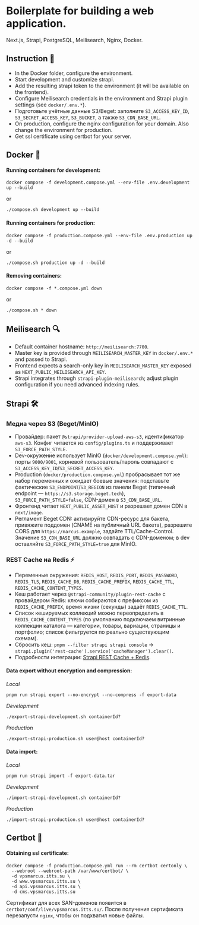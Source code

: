 # Boilerplate for building a web application.
Next.js, Strapi, PostgreSQL, Meilisearch, Nginx, Docker.

## Instruction 📖
- In the Docker folder, configure the environment.
- Start development and customize strapi.
- Add the resulting strapi token to the environment (it will be available on the frontend).
- Configure Meilisearch credentials in the environment and Strapi plugin settings (see `docker/.env.*`).
- Подготовьте учётные данные S3/Beget: заполните `S3_ACCESS_KEY_ID`, `S3_SECRET_ACCESS_KEY`, `S3_BUCKET`, а также `S3_CDN_BASE_URL`.
- On production, configure the nginx configuration for your domain. Also change the environment for production.
- Get ssl certificate using certbot for your server.

## Docker 🐳

#### Running containers for development:
```
docker compose -f development.compose.yml --env-file .env.development up --build
```
or
```
./compose.sh development up --build
```

#### Running containers for production:
```
docker compose -f production.compose.yml --env-file .env.production up -d --build
```
or
```
./compose.sh production up -d --build
```

#### Removing containers:
```
docker compose -f *.compose.yml down
```
or
```
./compose.sh * down
```

## Meilisearch 🔍
- Default container hostname: `http://meilisearch:7700`.
- Master key is provided through `MEILISEARCH_MASTER_KEY` in `docker/.env.*` and passed to Strapi.
- Frontend expects a search-only key in `MEILISEARCH_MASTER_KEY` exposed as `NEXT_PUBLIC_MEILISEARCH_API_KEY`.
- Strapi integrates through `strapi-plugin-meilisearch`; adjust plugin configuration if you need advanced indexing rules.

## Strapi 🛠️
### Медиа через S3 (Beget/MinIO)
- Провайдер: пакет `@strapi/provider-upload-aws-s3`, идентификатор `aws-s3`. Конфиг читается из `config/plugins.ts` и поддерживает `S3_FORCE_PATH_STYLE`.
- Dev-окружение использует MinIO (`docker/development.compose.yml`): порты `9000/9001`, корневой пользователь/пароль совпадают с `S3_ACCESS_KEY_ID`/`S3_SECRET_ACCESS_KEY`.
- Production (`docker/production.compose.yml`) пробрасывает тот же набор переменных и ожидает боевые значения: подставьте фактические `S3_ENDPOINT`/`S3_REGION` из панели Beget (типичный endpoint — `https://s3.storage.beget.tech`), `S3_FORCE_PATH_STYLE=false`, CDN-домен в `S3_CDN_BASE_URL`.
- Фронтенд читает `NEXT_PUBLIC_ASSET_HOST` и разрешает домен CDN в `next/image`.
- Регламент Beget CDN: активируйте CDN-ресурс для бакета, привяжите поддомен (CNAME на публичный URL бакета), разрешите CORS для `https://marcus.example`, задайте TTL/Cache-Control. Значение `S3_CDN_BASE_URL` должно совпадать с CDN-доменом; в dev оставляйте `S3_FORCE_PATH_STYLE=true` для MinIO.

### REST Cache на Redis ⚡
- Переменные окружения: `REDIS_HOST`, `REDIS_PORT`, `REDIS_PASSWORD`, `REDIS_TLS`, `REDIS_CACHE_DB`, `REDIS_CACHE_PREFIX`, `REDIS_CACHE_TTL`, `REDIS_CACHE_CONTENT_TYPES`.
- Кеш работает через `@strapi-community/plugin-rest-cache` с провайдером Redis: ключи собираются с префиксом из `REDIS_CACHE_PREFIX`, время жизни (секунды) задаёт `REDIS_CACHE_TTL`.
- Список кешируемых коллекций можно переопределить в `REDIS_CACHE_CONTENT_TYPES` (по умолчанию подключаем витринные коллекции каталога — категории, товары, вариации, страницы и портфолио; список фильтруется по реально существующим схемам).
- Сбросить кеш: `pnpm --filter strapi strapi console` → `strapi.plugin('rest-cache').service('cacheManager').clear()`.
- Подробности интеграции: [Strapi REST Cache + Redis](https://strapi-community.github.io/plugin-rest-cache/providers/redis).

#### Data export without encryption and compression:
*Local*
```
pnpm run strapi export --no-encrypt --no-compress -f export-data
```

*Development*
```
./export-strapi-development.sh containerId?
```

*Production*
```
./export-strapi-production.sh user@host containerId?
```

#### Data import:
*Local*
```
pnpm run strapi import -f export-data.tar
```

*Development*
```
./import-strapi-development.sh containerId?
```

*Production*
```
./import-strapi-production.sh user@host containerId?
```

## Certbot 🤖
#### Obtaining ssl certificate:
```
docker compose -f production.compose.yml run --rm certbot certonly \
  --webroot --webroot-path /var/www/certbot/ \
  -d vpsmarcus.itts.su \
  -d www.vpsmarcus.itts.su \
  -d api.vpsmarcus.itts.su \
  -d cms.vpsmarcus.itts.su
```

Сертификат для всех SAN-доменов появится в `certbot/conf/live/vpsmarcus.itts.su/`. После получения сертификата перезапусти `nginx`, чтобы он подхватил новые файлы.
